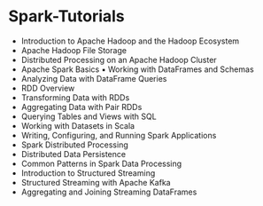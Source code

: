 # Spark-Tutorials
- Introduction to Apache Hadoop and the Hadoop Ecosystem 
- Apache Hadoop File Storage 
- Distributed Processing on an Apache Hadoop Cluster 
- Apache Spark Basics ▪ Working with DataFrames and Schemas 
- Analyzing Data with DataFrame Queries 
- RDD Overview 
- Transforming Data with RDDs 
- Aggregating Data with Pair RDDs 
- Querying Tables and Views with SQL 
- Working with Datasets in Scala 
- Writing, Configuring, and Running Spark Applications 
- Spark Distributed Processing 
- Distributed Data Persistence 
- Common Patterns in Spark Data Processing 
- Introduction to Structured Streaming 
- Structured Streaming with Apache Kafka 
- Aggregating and Joining Streaming DataFrames
